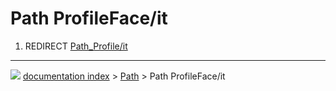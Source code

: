 # Path ProfileFace/it
1.  REDIRECT [Path_Profile/it](Path_Profile/it.md)



---
![](images/Button_right.svg) [documentation index](../README.md) > [Path](Path_Workbench.md) > Path ProfileFace/it

